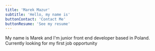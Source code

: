 ```yaml
---
title: 'Marek Mazur'
subtitle: 'Hello, my name is'
buttonContact: 'Contact Me'
buttonResume: 'See my resume'
---
```


My name is Marek and I'm junior front end developer based in Poland. Currently looking for my first job opportunity
